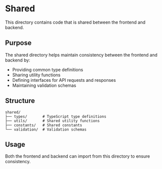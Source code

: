 # Shared

This directory contains code that is shared between the frontend and backend.

## Purpose

The shared directory helps maintain consistency between the frontend and backend by:

- Providing common type definitions
- Sharing utility functions
- Defining interfaces for API requests and responses
- Maintaining validation schemas

## Structure

```
shared/
├── types/       # TypeScript type definitions
├── utils/       # Shared utility functions
├── constants/   # Shared constants
└── validation/  # Validation schemas
```

## Usage

Both the frontend and backend can import from this directory to ensure consistency.

